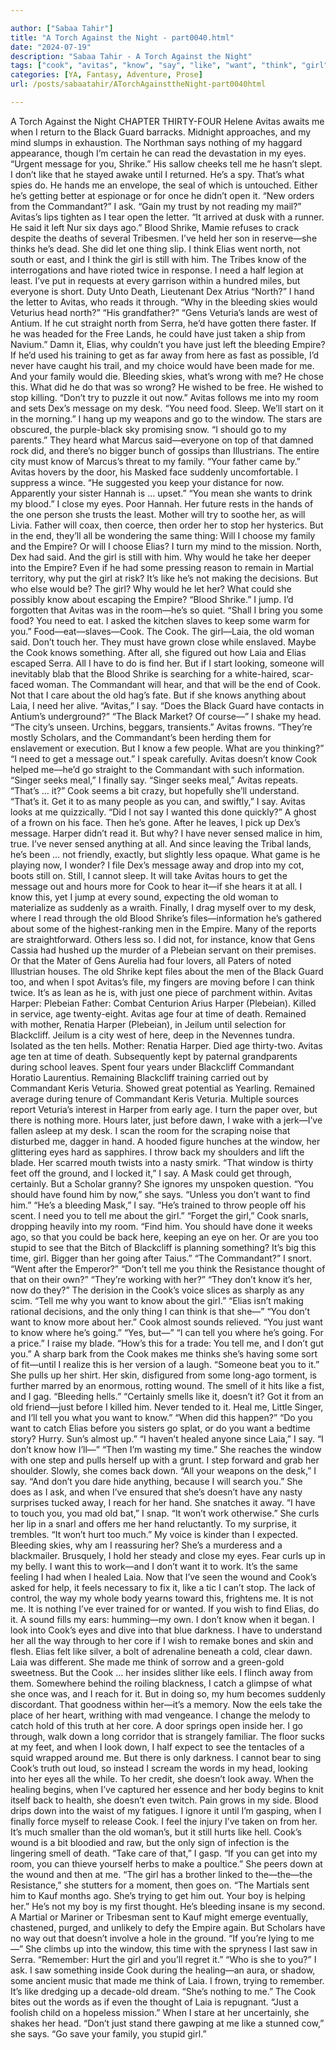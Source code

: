 ```yaml
---

author: ["Sabaa Tahir"]
title: "A Torch Against the Night - part0040.html"
date: "2024-07-19"
description: "Sabaa Tahir - A Torch Against the Night"
tags: ["cook", "avitas", "know", "say", "like", "want", "think", "girl", "commandant", "elia", "old", "eye", "tell", "bleeding", "get", "go", "laia", "message", "hand", "need", "would", "empire", "away", "harper", "blood"]
categories: [YA, Fantasy, Adventure, Prose]
url: /posts/sabaatahir/ATorchAgainsttheNight-part0040html

---
```



A Torch Against the Night
CHAPTER THIRTY-FOUR
Helene
Avitas awaits me when I return to the Black Guard barracks. Midnight approaches, and my mind slumps in exhaustion. The Northman says nothing of my haggard appearance, though I’m certain he can read the devastation in my eyes.
“Urgent message for you, Shrike.” His sallow cheeks tell me he hasn’t slept. I don’t like that he stayed awake until I returned. He’s a spy. That’s what spies do. He hands me an envelope, the seal of which is untouched. Either he’s getting better at espionage or for once he didn’t open it.
“New orders from the Commandant?” I ask. “Gain my trust by not reading my mail?”
Avitas’s lips tighten as I tear open the letter. “It arrived at dusk with a runner. He said it left Nur six days ago.”
Blood Shrike,
Mamie refuses to crack despite the deaths of several Tribesmen. I’ve held her son in reserve—she thinks he’s dead. She did let one thing slip. I think Elias went north, not south or east, and I think the girl is still with him.
The Tribes know of the interrogations and have rioted twice in response. I need a half legion at least. I’ve put in requests at every garrison within a hundred miles, but everyone is short.
Duty Unto Death,
Lieutenant Dex Atrius
“North?” I hand the letter to Avitas, who reads it through. “Why in the bleeding skies would Veturius head north?”
“His grandfather?”
“Gens Veturia’s lands are west of Antium. If he cut straight north from Serra, he’d have gotten there faster. If he was headed for the Free Lands, he could have just taken a ship from Navium.”
Damn it, Elias, why couldn’t you have just left the bleeding Empire? If he’d used his training to get as far away from here as fast as possible, I’d never have caught his trail, and my choice would have been made for me.
And your family would die. Bleeding skies, what’s wrong with me? He chose this.
What did he do that was so wrong? He wished to be free. He wished to stop killing.
“Don’t try to puzzle it out now.” Avitas follows me into my room and sets Dex’s message on my desk. “You need food. Sleep. We’ll start on it in the morning.”
I hang up my weapons and go to the window. The stars are obscured, the purple-black sky promising snow. “I should go to my parents.” They heard what Marcus said—everyone on top of that damned rock did, and there’s no bigger bunch of gossips than Illustrians. The entire city must know of Marcus’s threat to my family.
“Your father came by.” Avitas hovers by the door, his Masked face suddenly uncomfortable. I suppress a wince. “He suggested you keep your distance for now. Apparently your sister Hannah is … upset.”
“You mean she wants to drink my blood.” I close my eyes. Poor Hannah. Her future rests in the hands of the one person she trusts the least. Mother will try to soothe her, as will Livia. Father will coax, then coerce, then order her to stop her hysterics. But in the end, they’ll all be wondering the same thing: Will I choose my family and the Empire? Or will I choose Elias?
I turn my mind to the mission. North, Dex had said. And the girl is still with him. Why would he take her deeper into the Empire? Even if he had some pressing reason to remain in Martial territory, why put the girl at risk?
It’s like he’s not making the decisions. But who else would be? The girl? Why would he let her? What could she possibly know about escaping the Empire?
“Blood Shrike.” I jump. I’d forgotten that Avitas was in the room—he’s so quiet. “Shall I bring you some food? You need to eat. I asked the kitchen slaves to keep some warm for you.”
Food—eat—slaves—Cook.
The Cook.
The girl—Laia, the old woman said. Don’t touch her.
They must have grown close while enslaved. Maybe the Cook knows something. After all, she figured out how Laia and Elias escaped Serra.
All I have to do is find her.
But if I start looking, someone will inevitably blab that the Blood Shrike is searching for a white-haired, scar-faced woman. The Commandant will hear, and that will be the end of Cook. Not that I care about the old hag’s fate. But if she knows anything about Laia, I need her alive.
“Avitas,” I say. “Does the Black Guard have contacts in Antium’s underground?”
“The Black Market? Of course—”
I shake my head. “The city’s unseen. Urchins, beggars, transients.”
Avitas frowns. “They’re mostly Scholars, and the Commandant’s been herding them for enslavement or execution. But I know a few people. What are you thinking?”
“I need to get a message out.” I speak carefully. Avitas doesn’t know Cook helped me—he’d go straight to the Commandant with such information.
“Singer seeks meal,” I finally say.
“Singer seeks meal,” Avitas repeats. “That’s … it?”
Cook seems a bit crazy, but hopefully she’ll understand.
“That’s it. Get it to as many people as you can, and swiftly,” I say. Avitas looks at me quizzically.
“Did I not say I wanted this done quickly?”
A ghost of a frown on his face. Then he’s gone.
After he leaves, I pick up Dex’s message. Harper didn’t read it. But why? I have never sensed malice in him, true. I’ve never sensed anything at all. And since leaving the Tribal lands, he’s been … not friendly, exactly, but slightly less opaque. What game is he playing now, I wonder?
I file Dex’s message away and drop into my cot, boots still on. Still, I cannot sleep. It will take Avitas hours to get the message out and hours more for Cook to hear it—if she hears it at all. I know this, yet I jump at every sound, expecting the old woman to materialize as suddenly as a wraith. Finally, I drag myself over to my desk, where I read through the old Blood Shrike’s files—information he’s gathered about some of the highest-ranking men in the Empire.
Many of the reports are straightforward. Others less so. I did not, for instance, know that Gens Cassia had hushed up the murder of a Plebeian servant on their premises. Or that the Mater of Gens Aurelia had four lovers, all Paters of noted Illustrian houses.
The old Shrike kept files about the men of the Black Guard too, and when I spot Avitas’s file, my fingers are moving before I can think twice. It’s as lean as he is, with just one piece of parchment within.
Avitas Harper: Plebeian
Father: Combat Centurion Arius Harper (Plebeian). Killed in service, age twenty-eight. Avitas age four at time of death. Remained with mother, Renatia Harper (Plebeian), in Jeilum until selection for Blackcliff.
Jeilum is a city west of here, deep in the Nevennes tundra. Isolated as the ten hells.
Mother: Renatia Harper. Died age thirty-two. Avitas age ten at time of death. Subsequently kept by paternal grandparents during school leaves.
Spent four years under Blackcliff Commandant Horatio Laurentius. Remaining Blackcliff training carried out by Commandant Keris Veturia.
Showed great potential as Yearling. Remained average during tenure of Commandant Keris Veturia. Multiple sources report Veturia’s interest in Harper from early age.
I turn the paper over, but there is nothing more.
Hours later, just before dawn, I wake with a jerk—I’ve fallen asleep at my desk. I scan the room for the scraping noise that disturbed me, dagger in hand.
A hooded figure hunches at the window, her glittering eyes hard as sapphires. I throw back my shoulders and lift the blade. Her scarred mouth twists into a nasty smirk.
“That window is thirty feet off the ground, and I locked it,” I say. A Mask could get through, certainly. But a Scholar granny?
She ignores my unspoken question. “You should have found him by now,” she says. “Unless you don’t want to find him.”
“He’s a bleeding Mask,” I say. “He’s trained to throw people off his scent. I need you to tell me about the girl.”
“Forget the girl,” Cook snarls, dropping heavily into my room. “Find him. You should have done it weeks ago, so that you could be back here, keeping an eye on her. Or are you too stupid to see that the Bitch of Blackcliff is planning something? It’s big this time, girl. Bigger than her going after Taius.”
“The Commandant?” I snort. “Went after the Emperor?”
“Don’t tell me you think the Resistance thought of that on their own?”
“They’re working with her?”
“They don’t know it’s her, now do they?” The derision in the Cook’s voice slices as sharply as any scim. “Tell me why you want to know about the girl.”
“Elias isn’t making rational decisions, and the only thing I can think is that she—”
“You don’t want to know more about her.” Cook almost sounds relieved. “You just want to know where he’s going.”
“Yes, but—”
“I can tell you where he’s going. For a price.”
I raise my blade. “How’s this for a trade: You tell me, and I don’t gut you.”
A sharp bark from the Cook makes me thinks she’s having some sort of fit—until I realize this is her version of a laugh.
“Someone beat you to it.” She pulls up her shirt. Her skin, disfigured from some long-ago torment, is further marred by an enormous, rotting wound. The smell of it hits like a fist, and I gag.
“Bleeding hells.”
“Certainly smells like it, doesn’t it? Got it from an old friend—just before I killed him. Never tended to it. Heal me, Little Singer, and I’ll tell you what you want to know.”
“When did this happen?”
“Do you want to catch Elias before you sisters go splat, or do you want a bedtime story? Hurry. Sun’s almost up.”
“I haven’t healed anyone since Laia,” I say. “I don’t know how I’ll—”
“Then I’m wasting my time.” She reaches the window with one step and pulls herself up with a grunt.
I step forward and grab her shoulder. Slowly, she comes back down.
“All your weapons on the desk,” I say. “And don’t you dare hide anything, because I will search you.”
She does as I ask, and when I’ve ensured that she’s doesn’t have any nasty surprises tucked away, I reach for her hand. She snatches it away.
“I have to touch you, you mad old bat,” I snap. “It won’t work otherwise.”
She curls her lip in a snarl and offers me her hand reluctantly. To my surprise, it trembles.
“It won’t hurt too much.” My voice is kinder than I expected. Bleeding skies, why am I reassuring her? She’s a murderess and a blackmailer. Brusquely, I hold her steady and close my eyes.
Fear curls up in my belly. I want this to work—and I don’t want it to work. It’s the same feeling I had when I healed Laia. Now that I’ve seen the wound and Cook’s asked for help, it feels necessary to fix it, like a tic I can’t stop. The lack of control, the way my whole body yearns toward this, frightens me. It is not me. It is nothing I’ve ever trained for or wanted.
If you wish to find Elias, do it.
A sound fills my ears: humming—my own. I don’t know when it began.
I look into Cook’s eyes and dive into that blue darkness. I have to understand her all the way through to her core if I wish to remake bones and skin and flesh.
Elias felt like silver, a bolt of adrenaline beneath a cold, clear dawn. Laia was different. She made me think of sorrow and a green-gold sweetness.
But the Cook … her insides slither like eels. I flinch away from them. Somewhere behind the roiling blackness, I catch a glimpse of what she once was, and I reach for it. But in doing so, my hum becomes suddenly discordant. That goodness within her—it’s a memory. Now the eels take the place of her heart, writhing with mad vengeance.
I change the melody to catch hold of this truth at her core. A door springs open inside her. I go through, walk down a long corridor that is strangely familiar. The floor sucks at my feet, and when I look down, I half expect to see the tentacles of a squid wrapped around me.
But there is only darkness.
I cannot bear to sing Cook’s truth out loud, so instead I scream the words in my head, looking into her eyes all the while. To her credit, she doesn’t look away. When the healing begins, when I’ve captured her essence and her body begins to knit itself back to health, she doesn’t even twitch.
Pain grows in my side. Blood drips down into the waist of my fatigues. I ignore it until I’m gasping, when I finally force myself to release Cook. I feel the injury I’ve taken on from her. It’s much smaller than the old woman’s, but it still hurts like hell.
Cook’s wound is a bit bloodied and raw, but the only sign of infection is the lingering smell of death.
“Take care of that,” I gasp. “If you can get into my room, you can thieve yourself herbs to make a poultice.”
She peers down at the wound and then at me. “The girl has a brother linked to the—the—the Resistance,” she stutters for a moment, then goes on. “The Martials sent him to Kauf months ago. She’s trying to get him out. Your boy is helping her.”
He’s not my boy is my first thought.
He’s bleeding insane is my second.
A Martial or Mariner or Tribesman sent to Kauf might emerge eventually, chastened, purged, and unlikely to defy the Empire again. But Scholars have no way out that doesn’t involve a hole in the ground.
“If you’re lying to me—”
She climbs up into the window, this time with the spryness I last saw in Serra. “Remember: Hurt the girl and you’ll regret it.”
“Who is she to you?” I ask. I saw something inside Cook during the healing—an aura, or shadow, some ancient music that made me think of Laia. I frown, trying to remember. It’s like dredging up a decade-old dream.
“She’s nothing to me.” The Cook bites out the words as if even the thought of Laia is repugnant. “Just a foolish child on a hopeless mission.”
When I stare at her uncertainly, she shakes her head.
“Don’t just stand there gawping at me like a stunned cow,” she says. “Go save your family, you stupid girl.”
